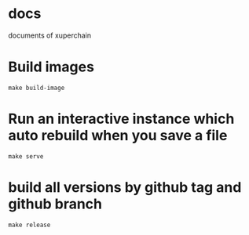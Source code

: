 # docs
documents of xuperchain

# Build images
    make build-image

# Run an interactive instance which auto rebuild when you save a file 
    make serve

# build all versions by github tag and github branch
    make release